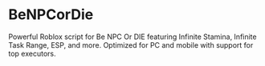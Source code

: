 # BeNPCorDie
Powerful Roblox script for Be NPC Or DIE featuring Infinite Stamina, Infinite Task Range, ESP, and more. Optimized for PC and mobile with support for top executors.
